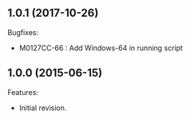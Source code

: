 
  
## 1.0.1 (2017-10-26)
Bugfixes:
  * M0127CC-66 : Add Windows-64 in running script
   
## 1.0.0 (2015-06-15)
Features:
  * Initial revision.

